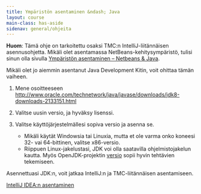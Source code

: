 ```yaml
---
title: Ympäristön asentaminen &ndash; Java
layout: course
main-class: has-aside
sidenav: general/ohjeita
---
```


**Huom**: Tämä ohje on tarkoitettu osaksi TMC:n IntelliJ-liitännäisen asennusohjetta. Mikäli olet asentamassa NetBeans-kehitysympäristö, tulisi sinun olla sivulla <a href="/courses/general/ohjelmointi/asentaminen/netbeans/">Ympäristön asentaminen – Netbeans & Java</a>.

Mikäli olet jo aiemmin asentanut Java Development Kitin, voit ohittaa tämän vaiheen.

1. Mene osoitteeseen <http://www.oracle.com/technetwork/java/javase/downloads/jdk8-downloads-2133151.html>

2. Valitse uusin versio, ja hyväksy lisenssi.

3. Valitse käyttöjärjestelmällesi sopiva versio ja asenna se.

    - Mikäli käytät Windowsia tai Linuxia, mutta et ole varma onko koneesi 32- vai 64-bittinen, valitse x86-versio.
    - Riippuen Linux-jakelustasi, JDK voi olla saatavilla ohjelmistojakelun kautta. Myös OpenJDK-projektin <a href="http://openjdk.java.net/install/" target="_blank">versio</a> sopii hyvin tehtävien tekemiseen.

Asennettuasi JDK:n, voit jatkaa IntelliJ:n ja TMC-liitännäisen asentamiseen.

<div class="actions">
    <a class="action" href="/courses/general/ohjelmointi/asentaminen/intellij/">IntelliJ IDEA:n asentaminen</a>
</div>
